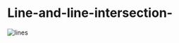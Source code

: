 # Line-and-line-intersection-
![lines](https://user-images.githubusercontent.com/45435736/110215470-0acb1e80-7ebb-11eb-8707-fe91c5e3d59a.jpg)
